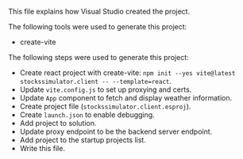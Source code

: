 This file explains how Visual Studio created the project.

The following tools were used to generate this project:
- create-vite

The following steps were used to generate this project:
- Create react project with create-vite: `npm init --yes vite@latest stockssimulator.client -- --template=react`.
- Update `vite.config.js` to set up proxying and certs.
- Update `App` component to fetch and display weather information.
- Create project file (`stockssimulator.client.esproj`).
- Create `launch.json` to enable debugging.
- Add project to solution.
- Update proxy endpoint to be the backend server endpoint.
- Add project to the startup projects list.
- Write this file.
